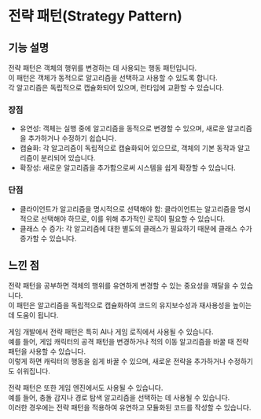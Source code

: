 # 전략 패턴(Strategy Pattern)    

## 기능 설명  
 전략 패턴은 객체의 행위를 변경하는 데 사용되는 행동 패턴입니다.    
이 패턴은 객체가 동적으로 알고리즘을 선택하고 사용할 수 있도록 합니다.    
각 알고리즘은 독립적으로 캡슐화되어 있으며, 런타임에 교환할 수 있습니다.   

### 장점   
* 유연성: 객체는 실행 중에 알고리즘을 동적으로 변경할 수 있으며, 새로운 알고리즘을 추가하거나 수정하기 쉽습니다.   
* 캡슐화: 각 알고리즘이 독립적으로 캡슐화되어 있으므로, 객체의 기본 동작과 알고리즘이 분리되어 있습니다.   
* 확장성: 새로운 알고리즘을 추가함으로써 시스템을 쉽게 확장할 수 있습니다.   

### 단점   
* 클라이언트가 알고리즘을 명시적으로 선택해야 함: 클라이언트는 알고리즘을 명시적으로 선택해야 하므로, 이를 위해 추가적인 로직이 필요할 수 있습니다.   
* 클래스 수 증가: 각 알고리즘에 대한 별도의 클래스가 필요하기 때문에 클래스 수가 증가할 수 있습니다.   

## 느낀 점
 전략 패턴을 공부하면 객체의 행위를 유연하게 변경할 수 있는 중요성을 깨달을 수 있습니다.     
이 패턴은 알고리즘을 독립적으로 캡슐화하여 코드의 유지보수성과 재사용성을 높이는 데 도움이 됩니다.    

게임 개발에서 전략 패턴은 특히 AI나 게임 로직에서 사용될 수 있습니다.    
예를 들어, 게임 캐릭터의 공격 패턴을 변경하거나 적의 이동 알고리즘을 바꿀 때 전략 패턴을 사용할 수 있습니다.    
이렇게 하면 캐릭터의 행동을 쉽게 바꿀 수 있으며, 새로운 전략을 추가하거나 수정하기도 쉬워집니다.   

전략 패턴은 또한 게임 엔진에서도 사용될 수 있습니다.     
예를 들어, 충돌 감지나 경로 탐색 알고리즘을 선택하는 데 사용될 수 있습니다.    
이러한 경우에는 전략 패턴을 적용하여 유연하고 모듈화된 코드를 작성할 수 있습니다.   
